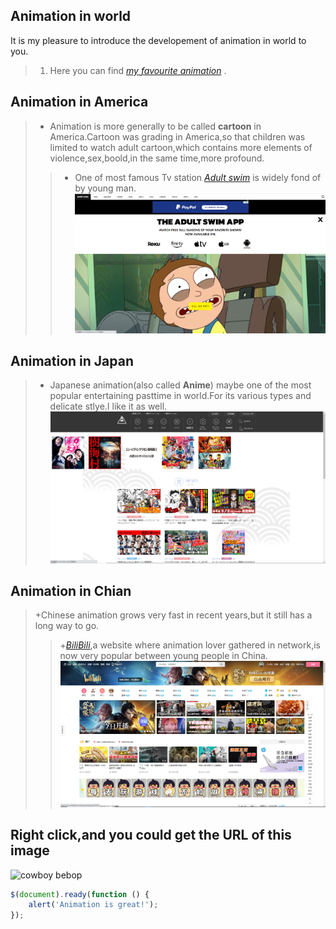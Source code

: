 
## Animation in world
It is my pleasure to introduce the developement of animation in world to you.  
> 1. Here you can find _[my favourite animation](https://github.com/Opluto/Eng_homework/blob/main/My%20favourtie%20Animation)_ .
## Animation in America
> + Animation is more generally to be called __cartoon__ in America.Cartoon was grading in America,so that children was limited to watch adult cartoon,which contains more elements of violence,sex,boold,in the same time,more profound. 
> > + One of most famous Tv station _[Adult swim](https://www.adultswim.com/)_ is widely fond of by young man.  
![adult swim](picture/123.png)
## Animation in Japan
> + Japanese animation(also called __Anime__) maybe one of the most popular entertaining pasttime in world.For its various types and delicate stlye.I like it as well.
![Tokoyo Tv station](picture/456.png)
## Animation in Chian
> +Chinese animation grows very fast in recent years,but it still has a long way to go.
> > +_[BiliBili](https::/www.bilibili.com)_,a website where animation lover gathered in network,is now very popular between young people in China.
![BiliBili](picture/789.png)

## Right click,and you could get the URL of this image 
![cowboy bebop](http://wallpaperswide.com/download/rick_and_morty-wallpaper-1920x1200.jpg)
```javascript
$(document).ready(function () {
    alert('Animation is great!');
});
```
